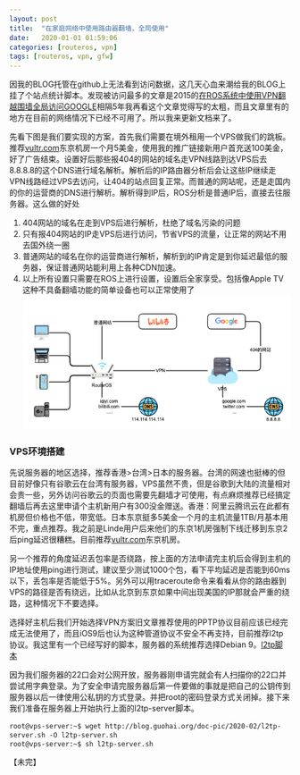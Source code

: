 ```yaml
---
layout: post
title:  "在家庭网络中使用路由器翻墙，全局使用"
date:   2020-01-01 01:59:06
categories: [routeros, vpn]
tags: [routeros, vpn, gfw]
---
```

因我的BLOG托管在github上无法看到访问数据，这几天心血来潮给我的BLOG上挂了个站点统计脚本。发现被访问最多的文章是2015的[在ROS系统中使用VPN翻越围墙全局访问GOOGLE](/setup/ros/use/vpn/to/google/2015/02/19/setup-ros-use-vpn-to-google.html)相隔5年我再看这个文章觉得写的太粗，而且文章里有的地方在目前的网络情况下已经不可用了。所以我来更新文档来了。

先看下图是我们要实现的方案，首先我们需要在境外租用一个VPS做我们的跳板。推荐[vultr.com](https://www.vultr.com/?ref=8414686-6G)东京机房一个月5美金，使用我的推广链接新用户首充送100美金，好了广告结束。设置好后那些报404的网站的域名走VPN线路到达VPS后去8.8.8.8的这个DNS进行域名解析。解析后的IP路由器分析后会让这些IP继续走VPN线路经过VPS去访问，让404的站点回复正常。而普通的网站呢，还是走国内的你的运营商的DNS进行解析。解析得到IP后，ROS分析是普通IP后，直接去往服务器。这么做的好处

1. 404网站的域名在走到VPS后进行解析，杜绝了域名污染的问题
2. 只有报404网站的IP走VPS后进行访问，节省VPS的流量，让正常的网站不用去国外绕一圈
3. 普通网站的域名在你的运营商进行解析，解析到的IP肯定是到你延迟最低的服务器，保证普通网站能利用上各种CDN加速。
4. 以上所有设置只需要在ROS上进行设置，设置后全家享受。包括像Apple TV这种不具备翻墙功能的简单设备也可以正常使用了
![ros-vpn.png](/doc-pic/2020-03/ros-vpn.png)

### VPS环境搭建

先说服务器的地区选择，推荐香港>台湾>日本的服务器。台湾的网速也挺棒的但目前好像只有谷歌云在台湾有服务器，VPS虽然不贵，但是谷歌到大陆的流量相对会贵一些，另外访问谷歌云的页面也需要先翻墙才可使用，有点麻烦推荐已经搞定翻墙后再去这里申请个主机新用户有300没金赠送。香港：阿里云腾讯云在此都有机房但价格也不低，带宽低。日本东京挺多5美金一个月的主机流量1TB/月基本用不完，重点推荐。我之前是Linde用户后来他们的东京1机房强制下线迁移到东京2后ping延迟很糟糕。目前推荐[vultr.com](https://www.vultr.com/?ref=8414686-6G)东京机房。

另一个推荐的角度延迟丢包率是否绕路，按上面的方法申请完主机后会得到主机的IP地址使用ping进行测试，建议至少测试1000个包，看下平均延迟是否能到60ms以下，丢包率是否能低于5%。另外可以用traceroute命令来看看从你的路由器到VPS的路径是否有绕远，比如从北京到东京如果中间出现美国的IP那就会严重的绕路，这种情况下不要选择。

选择好主机后我们开始选择VPN方案旧文章推荐使用的PPTP协议目前应该已经完成无法使用了，而且iOS9后也认为这种管道协议不安全不再支持，目前推荐l2tp协议。我这里有一个已经写好的脚本，服务器的系统推荐选择Debian 9。[l2tp脚本](/doc-pic/2020-03/l2tp-server.sh)

因为我们服务器的22口会对公网开放，服务器刚申请完就会有人扫描你的22口并尝试用字典登录。为了安全申请完服务器后第一件要做的事就是把自己的公钥传到服务器以后一律使用公私钥的方式登录。并把root的密码登录方式关闭掉。接下来我们准备在服务器上开始执行上面的l2tp-server脚本。

~~~ shell
root@vps-server:~$ wget http://blog.guohai.org/doc-pic/2020-02/l2tp-server.sh -O l2tp-server.sh
root@vps-server:~$ sh l2tp-server.sh
~~~

【未完】